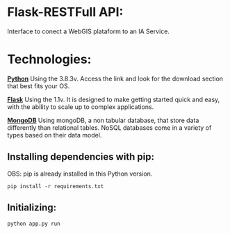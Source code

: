 # Flask-RESTFull API:
Interface to conect a WebGIS plataform to an IA Service.

# Technologies:

**[Python](https://www.python.org/downloads/)** 
Using the 3.8.3v. Access the link and look for the download section that 
best fits your OS.

**[Flask](https://flask.palletsprojects.com)** 
Using the 1.1v. It is designed to make getting started quick and easy, with the 
ability to scale up to complex applications.

**[MongoDB](https://www.mongodb.com/)**
Using mongoDB, a non tabular database, that store data differently than 
relational tables. 
NoSQL databases come in a variety of types based on their data model.

## Installing dependencies with pip:

OBS: pip is already installed in this Python version.
```
pip install -r requirements.txt
```

## Initializing:
```
python app.py run
```
